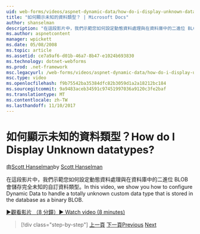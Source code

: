 ```yaml
---
uid: web-forms/videos/aspnet-dynamic-data/how-do-i-display-unknown-datatypes
title: "如何顯示未知的資料類型？ | Microsoft Docs"
author: shanselman
description: "在這段影片中，我們示範您如何設定動態資料處理與在資料庫中的二進位 BLOB 會儲存完全未知的自訂資料類型。"
ms.author: aspnetcontent
manager: wpickett
ms.date: 05/08/2008
ms.topic: article
ms.assetid: ce7a9af6-d01b-46a7-8b47-e1024b693830
ms.technology: dotnet-webforms
ms.prod: .net-framework
msc.legacyurl: /web-forms/videos/aspnet-dynamic-data/how-do-i-display-unknown-datatypes
msc.type: video
ms.openlocfilehash: f9b75542ba35384dfc82b3059d1a2a18212bc184
ms.sourcegitcommit: 9a9483aceb34591c97451997036a9120c3fe2baf
ms.translationtype: MT
ms.contentlocale: zh-TW
ms.lasthandoff: 11/10/2017
---
```

<a name="how-do-i-display-unknown-datatypes"></a><span data-ttu-id="1f564-104">如何顯示未知的資料類型？</span><span class="sxs-lookup"><span data-stu-id="1f564-104">How do I Display Unknown datatypes?</span></span>
====================
<span data-ttu-id="1f564-105">由[Scott Hanselman](https://github.com/shanselman)</span><span class="sxs-lookup"><span data-stu-id="1f564-105">by [Scott Hanselman](https://github.com/shanselman)</span></span>

<span data-ttu-id="1f564-106">在這段影片中，我們示範您如何設定動態資料處理與在資料庫中的二進位 BLOB 會儲存完全未知的自訂資料類型。</span><span class="sxs-lookup"><span data-stu-id="1f564-106">In this video, we show you how to configure Dynamic Data to handle a totally unknown custom data type that is stored in the database as a binary BLOB.</span></span>

[<span data-ttu-id="1f564-107">&#9654;觀看影片 （8 分鐘）</span><span class="sxs-lookup"><span data-stu-id="1f564-107">&#9654; Watch video (8 minutes)</span></span>](https://channel9.msdn.com/Blogs/ASP-NET-Site-Videos/how-do-i-display-unknown-datatypes)

>[!div class="step-by-step"]
<span data-ttu-id="1f564-108">[上一頁](how-do-i-make-custom-pages.md)
[下一頁](how-do-i-use-a-dynamiccontrol-in-listview-and-detailsview-controls.md)</span><span class="sxs-lookup"><span data-stu-id="1f564-108">[Previous](how-do-i-make-custom-pages.md)
[Next](how-do-i-use-a-dynamiccontrol-in-listview-and-detailsview-controls.md)</span></span>
